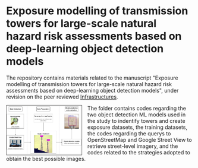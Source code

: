 # Exposure modelling of transmission towers for large-scale natural hazard risk assessments based on deep-learning object detection models

The repository contains materials related to the manuscript "Exposure modelling of transmission towers for large-scale natural hazard risk assessments based on deep-learning object detection models", under revision on the peer reviewed [Infrastructures](https://www.mdpi.com/journal/infrastructures).

<img src="https://github.com/luigicesarini/ExposureModellingTower/blob/main/img/fig1.jpg?raw=true" alt="" style="height: 50%; width:40%;border:solid 1px #555; float: left; margin-right: 15px;"/> 

The folder contains codes regarding the two object detection ML models used in the study to indentify towers and create exposure datasets, the training datasets, the codes regarding the querys to OpenStreetMap and Google Street View to retrieve street-level imagery, and the codes related to the strategies adopted to obtain the best possible images.
